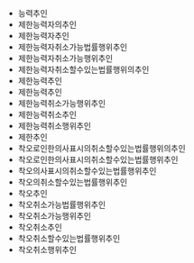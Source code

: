 - 능력추인
- 제한능력자의추인
- 제한능력자추인
- 제한능력자취소가능법률행위추인
- 제한능력자취소가능행위추인
- 제한능력자취소할수있는법률행위의추인
- 제한능력추인
- 제한능력추인
- 제한능력취소가능행위추인
- 제한능력취소추인
- 제한능력취소행위추인
- 제한추인
- 착오로인한의사표시의취소할수있는법률행위의추인
- 착오로인한의사표시의취소할수있는법률행위추인
- 착오의사표시의취소할수있는법률행위추인
- 착오의취소할수있는법률행위추인
- 착오추인
- 착오취소가능법률행위추인
- 착오취소가능행위추인
- 착오취소추인
- 착오취소할수있는법률행위추인
- 착오취소행위추인
